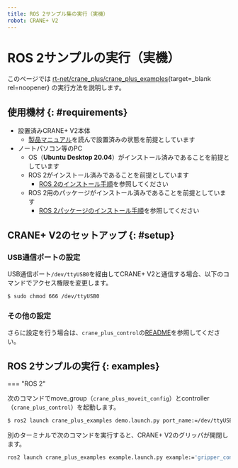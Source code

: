 ```yaml
---
title: ROS 2サンプル集の実行（実機）
robot: CRANE+ V2
---
```


# ROS 2サンプルの実行（実機）

このページでは
[rt-net/crane_plus/crane_plus_examples](https://github.com/rt-net/crane_plus/tree/master/crane_plus_examples){target=_blank rel=noopener}
の実行方法を説明します。

## 使用機材 {: #requirements}

* 設置済みCRANE+ V2本体
    * [製品マニュアル](https://rt-net.jp/products/cranev2/)を読んで設置済みの状態を前提としています
* ノートパソコン等のPC
    * OS（**Ubuntu Desktop 20.04**）がインストール済みであることを前提としています
    * ROS 2がインストール済みであることを前提としています
        * [ROS 2のインストール手順](./install.md)を参照してください
    * ROS 2用のパッケージがインストール済みであることを前提としています
        * [ROS 2パッケージのインストール手順](./package-install.md)を参照してください

## CRANE+ V2のセットアップ {: #setup}

### USB通信ポートの設定

USB通信ポート`/dev/ttyUSB0`を経由してCRANE+ V2と通信する場合、以下のコマンドでアクセス権限を変更します。

```sh
$ sudo chmod 666 /dev/ttyUSB0
```

### その他の設定

さらに設定を行う場合は、`crane_plus_control`の[README](https://github.com/rt-net/crane_plus/blob/master/crane_plus_control/README.md)を参照してください。

## ROS 2サンプルの実行 {: examples}

=== "ROS 2"

次のコマンドでmove_group（`crane_plus_moveit_config`）とcontroller（`crane_plus_control`）を起動します。

```sh
$ ros2 launch crane_plus_examples demo.launch.py port_name:=/dev/ttyUSB0
```

別のターミナルで次のコマンドを実行すると、CRANE+ V2のグリッパが開閉します。

```sh
ros2 launch crane_plus_examples example.launch.py example:='gripper_control'
```
